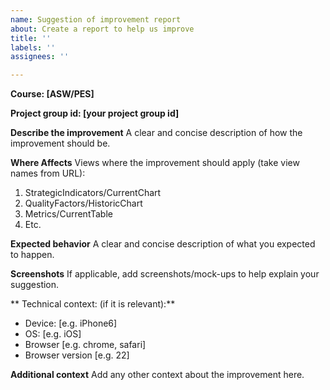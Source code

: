 ```yaml
---
name: Suggestion of improvement report
about: Create a report to help us improve
title: ''
labels: ''
assignees: ''

---
```


**Course: [ASW/PES]**

**Project group id: [your project group id]**

**Describe the improvement**
A clear and concise description of how the improvement should be.

**Where Affects**
Views where the improvement should apply (take view names from URL):
1. StrategicIndicators/CurrentChart
2. QualityFactors/HistoricChart
3. Metrics/CurrentTable
4. Etc.

**Expected behavior**
A clear and concise description of what you expected to happen.

**Screenshots**
If applicable, add screenshots/mock-ups to help explain your suggestion.

** Technical context: (if it is relevant):**
 - Device: [e.g. iPhone6]
 - OS: [e.g. iOS]
 - Browser [e.g. chrome, safari]
 - Browser version [e.g. 22]

**Additional context**
Add any other context about the improvement here.
